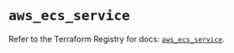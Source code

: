 # `aws_ecs_service`

Refer to the Terraform Registry for docs: [`aws_ecs_service`](https://registry.terraform.io/providers/hashicorp/aws/6.2.0/docs/resources/ecs_service).
